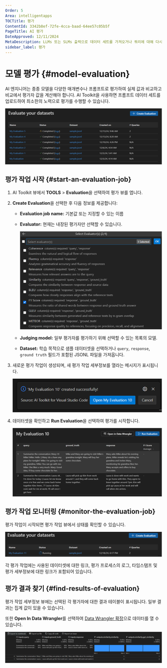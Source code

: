 ```yaml
---
Order: 5
Area: intelligentapps
TOCTitle: 평가
ContentId: 3342b8ef-72fe-4cca-baad-64ee57c05b5f
PageTitle: AI 평가
DateApproved: 12/11/2024
MetaDescription: LLMs 또는 SLMs 출력으로 데이터 세트를 가져오거나 쿼리에 대해 다시 실행합니다. F1 점수, 관련성, 일관성, 유사성 등과 같은 인기 있는 평가자를 위한 평가 작업을 실행하고, 평가 결과를 테이블이나 차트로 찾아 시각화하고 비교합니다.
sidebar_label: 평가
---
```


# 모델 평가 {#model-evaluation}

AI 엔지니어는 종종 모델을 다양한 매개변수나 프롬프트로 평가하여 실제 값과 비교하고 비교에서 평가자 값을 계산해야 합니다. AI Toolkit을 사용하면 프롬프트 데이터 세트를 업로드하여 최소한의 노력으로 평가를 수행할 수 있습니다.

![평가 시작](./images/evaluation/evaluation.png)

## 평가 작업 시작 {#start-an-evaluation-job}

1. AI Toolkit 뷰에서 **TOOLS** > **Evaluation**을 선택하여 평가 뷰를 엽니다.

1. **Create Evaluation**을 선택한 후 다음 정보를 제공합니다:

    - **Evaluation job name:** 기본값 또는 지정할 수 있는 이름

    - **Evaluator:** 현재는 내장된 평가자만 선택할 수 있습니다.

        ![내장 평가자 목록이 있는 빠른 선택 스크린샷](./images/evaluation/evaluators.png)

    - **Judging model:** 일부 평가자를 평가하기 위해 선택할 수 있는 목록의 모델.

    - **Dataset:** 학습 목적으로 샘플 데이터셋을 선택하거나 `query`, `response`, `ground truth` 필드가 포함된 JSONL 파일을 가져옵니다.

1. 새로운 평가 작업이 생성되며, 새 평가 작업 세부정보를 열라는 메시지가 표시됩니다.

    ![평가 열기](./images/evaluation/openevaluation.png)

1. 데이터셋을 확인하고 **Run Evaluation**을 선택하여 평가를 시작합니다.

    ![평가 실행](./images/evaluation/runevaluation.png)

## 평가 작업 모니터링 {#monitor-the-evaluation-job}

평가 작업이 시작되면 평가 작업 뷰에서 상태를 확인할 수 있습니다.

![평가 실행 중](./images/evaluation/running.png)

각 평가 작업에는 사용된 데이터셋에 대한 링크, 평가 프로세스의 로그, 타임스탬프 및 평가 세부정보에 대한 링크가 포함되어 있습니다.

## 평가 결과 찾기 {#find-results-of-evaluation}

평가 작업 세부정보 뷰에는 선택된 각 평가자에 대한 결과 테이블이 표시됩니다. 일부 결과는 집계 값이 있을 수 있습니다.

또한 **Open In Data Wrangler**를 선택하여 [Data Wrangler 확장](vscode:extension/ms-toolsai.datawrangler)으로 데이터를 열 수 있습니다.

![평가 결과를 보여주는 Data Wrangler 확장 스크린샷.](./images/evaluation/datawrangler.png)
